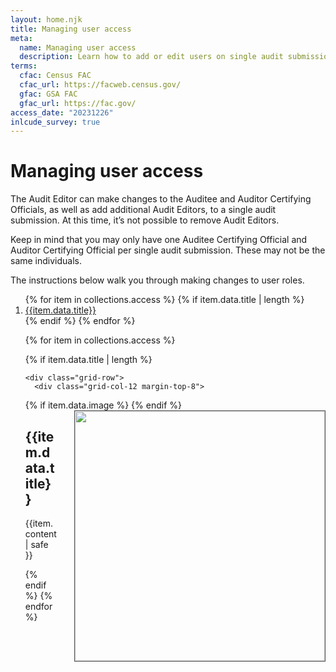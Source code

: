 ```yaml
---
layout: home.njk
title: Managing user access
meta:
  name: Managing user access
  description: Learn how to add or edit users on single audit submissions.
terms:
  cfac: Census FAC
  cfac_url: https://facweb.census.gov/
  gfac: GSA FAC
  gfac_url: https://fac.gov/
access_date: "20231226"
inlcude_survey: true
---
```



# Managing user access

The Audit Editor can make changes to the Auditee and Auditor Certifying Officials, as well as add additional Audit Editors, to a single audit submission. At this time, it’s not possible to remove Audit Editors.

Keep in mind that you may only have one Auditee Certifying Official and Auditor Certifying Official per single audit submission. These may not be the same individuals.


The instructions below walk you through making changes to user roles.

<ol>
{% for item in collections.access %}
  {% if item.data.title | length %}
  <li>
    <a href="#{{item.data.title | slugify }}">{{item.data.title}}</a>
  </li>
  {% endif %}
{% endfor %}

<div class="grid-container">

{% for item in collections.access %}

  {% if item.data.title | length %}

    <div class="grid-row">
      <div class="grid-col-12 margin-top-8">

  {% if item.data.image %}
      <img src="{{config.baseUrl}}assets/img/access/{{access_date}}/{{item.data.image}}" width=400 style="margin-left: 2em; margin-bottom: 2em; float: right; border: 1px solid #555;"/>
  {% endif %}
        <h2 id="{{ item.data.title | slugify }}">{{item.data.title}}</h2>

  {{item.content | safe }}
  
  </div>
</div>
  {% endif %}
{% endfor %}
</div>

<script src="https://touchpoints.app.cloud.gov/touchpoints/ba4ae239.js" async></script>
